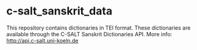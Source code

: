 # c-salt_sanskrit_data
This repository contains dictionaries in TEI format. These dictionaries are available through the C-SALT Sanskrit Dictionaries API. More info: http://api.c-salt.uni-koeln.de 
